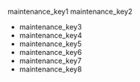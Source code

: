 maintenance_key1
maintenance_key2
- maintenance_key3
- maintenance_key4
- maintenance_key5
- maintenance_key6
- maintenance_key7
- maintenance_key8
